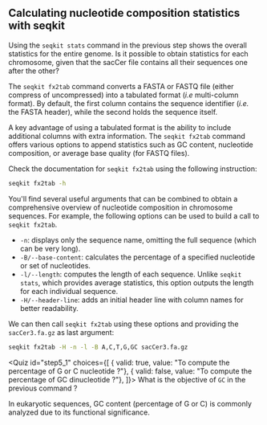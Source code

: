 <script> 
  import Quiz from "$components/Quiz.svelte"; 
  import Execute from "$components/Execute.svelte"; 
</script> 

## Calculating nucleotide composition statistics with seqkit

Using the `seqkit stats` command in the previous step shows the overall statistics for the entire genome. 
Is it possible to obtain statistics for each chromosome, given that the sacCer file contains all their sequences one after the other?

The `seqkit fx2tab` command converts a FASTA or FASTQ file (either compress of uncompressed) into a tabulated format (*i.e* multi-column format). By default, the first column contains the sequence identifier (*i.e.* the FASTA header), while the second holds the sequence itself.

A key advantage of using a tabulated format is the ability to include additional columns with extra information. The `seqkit fx2tab` command offers various options to append statistics such as GC content, nucleotide composition, or average base quality (for FASTQ files).

Check the documentation for `seqkit fx2tab` using the following instruction:

```bash
seqkit fx2tab -h
```

You'll find several useful arguments that can be combined to obtain a comprehensive overview of nucleotide composition in chromosome sequences. For example, the following options can be used to build a call to `seqkit fx2tab`.

- `-n`: displays only the sequence name, omitting the full sequence (which can be very long).
- `-B/--base-content`: calculates the percentage of a specified nucleotide or set of nucleotides. 
- `-l/--length`: computes the length of each sequence. Unlike `seqkit stats`, which provides average statistics, this option outputs the length for each individual sequence.
- `-H/--header-line`: adds an initial header line with column names for better readability.

We can then call `seqkit fx2tab` using these options and providing the `sacCer3.fa.gz` as last argument:

```bash
seqkit fx2tab -H -n -l -B A,C,T,G,GC sacCer3.fa.gz
```

<Quiz id="step5_1" choices={[
         { valid: true, value: "To compute the percentage of G or C nucleotide ?"},
         { valid: false, value: "To compute the percentage of GC dinucleotide ?"},
]}>
        <span slot="prompt">
        What is the objective of `GC` in the previous command ?
        </span>
</Quiz>

In eukaryotic sequences, GC content (percentage of G or C) is commonly analyzed due to its functional significance.
